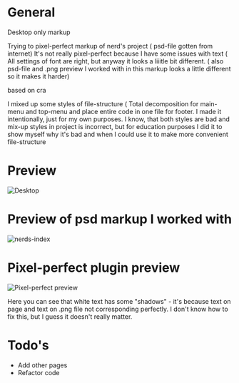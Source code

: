 # General 
Desktop only markup

Trying to pixel-perfect markup of nerd's project 
( psd-file gotten from internet)
It's not really pixel-perfect because I have some issues with text ( All settings of font are right, but anyway it looks a liiitle bit different.
( also psd-file and .png preview I worked with in this markup looks a little different so it makes it harder)

based on cra

I mixed up some styles of file-structure ( Total decomposition for main-menu and top-menu and place entire code in one file for footer. 
I made it intentionally, just for my own purposes. I know, that both styles are bad and mix-up styles in project is incorrect, but for education purposes I did it to show myself why it's bad and when I could use it to make more convenient file-structure

# Preview
![Desktop](https://user-images.githubusercontent.com/34924425/148641156-e8224f7c-98ed-4c8d-b55c-dca68d02b3ef.png)

# Preview of psd markup I worked with

![nerds-index](https://user-images.githubusercontent.com/34924425/148641252-57a60f6f-4d64-43c4-a223-f6603ceede7d.jpg)

# Pixel-perfect plugin preview 

![Pixel-perfect preview](https://user-images.githubusercontent.com/34924425/148641399-2f720618-dab0-4703-b62b-2fb470bf7263.png)

Here you can see that white text has some "shadows" - it's because text on page and text on .png file not corresponding perfectly. I don't know how to fix this, but I guess it doesn't really matter.

# Todo's

- Add other pages
- Refactor code 
